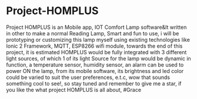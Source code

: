 # Project-HOMPLUS
Project HOMPLUS is an  Mobile app, IOT Comfort Lamp software&lt written in other to make a normal Reading Lamp, Smart and fun to use, i will be prototyping or customizing this lamp myself using existing technologies like Ionic 2 Framework, MQTT, ESP8266 wifi module, towards the end of this project, it is estimated HOMPLUS would be fully integrated with 3 different light sources, of which 1 of its light Source for the lamp would be dynamic in function,  a temperature sensor, humidity sensor, an alarm can be used to power ON the lamp, from its mobile software, its brightness and led color could be varied to suit the user preferences, e.t.c, wow that sounds something cool to see!, so stay tuned and remember to give me a star, if you like the what project HOMPLUS is all about, #Grace
